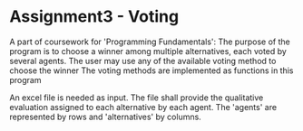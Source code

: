 # Assignment3 - Voting
A part of coursework for 'Programming Fundamentals':
The purpose of the program is to choose a winner among multiple alternatives, each voted by several agents.
The user may use any of the available voting method to choose the winner
The voting methods are implemented as functions in this program

An excel file is needed as input.
The file shall provide the qualitative evaluation assigned to each alternative by each agent.
The 'agents' are represented by rows and 'alternatives' by columns.
